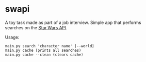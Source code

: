 # swapi
A toy task made as part of a job interview. Simple app that performs searches on the [Star Wars API](https://www.swapi.tech/).

Usage:

	main.py search 'character name' [--world]
	main.py cache (prints all searches)
	main.py cache --clean (clears cache)
